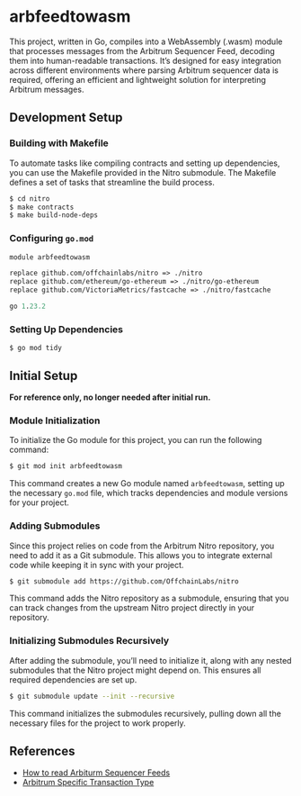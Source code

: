 # arbfeedtowasm

This project, written in Go, compiles into a WebAssembly (.wasm) module that processes messages from the Arbitrum Sequencer Feed, decoding them into human-readable transactions. It’s designed for easy integration across different environments where parsing Arbitrum sequencer data is required, offering an efficient and lightweight solution for interpreting Arbitrum messages.

## Development Setup

### Building with Makefile

To automate tasks like compiling contracts and setting up dependencies, you can use the Makefile provided in the Nitro submodule. The Makefile defines a set of tasks that streamline the build process.

```bash
$ cd nitro
$ make contracts
$ make build-node-deps
```

### Configuring `go.mod`

```mod
module arbfeedtowasm

replace github.com/offchainlabs/nitro => ./nitro
replace github.com/ethereum/go-ethereum => ./nitro/go-ethereum
replace github.com/VictoriaMetrics/fastcache => ./nitro/fastcache

go 1.23.2

```

### Setting Up Dependencies

```shell
$ go mod tidy
```

## Initial Setup

<b>For reference only, no longer needed after initial run.</b>

### Module Initialization

To initialize the Go module for this project, you can run the following command:

```bash
$ git mod init arbfeedtowasm
```

This command creates a new Go module named `arbfeedtowasm`, setting up the necessary `go.mod` file, which tracks dependencies and module versions for your project.

### Adding Submodules

Since this project relies on code from the Arbitrum Nitro repository, you need to add it as a Git submodule. This allows you to integrate external code while keeping it in sync with your project.

```bash
$ git submodule add https://github.com/OffchainLabs/nitro
```

This command adds the Nitro repository as a submodule, ensuring that you can track changes from the upstream Nitro project directly in your repository.

### Initializing Submodules Recursively

After adding the submodule, you’ll need to initialize it, along with any nested submodules that the Nitro project might depend on. This ensures all required dependencies are set up.

```bash
$ git submodule update --init --recursive
```

This command initializes the submodules recursively, pulling down all the necessary files for the project to work properly.

## References

+ [How to read Arbiturm Sequencer Feeds](https://docs.arbitrum.io/run-arbitrum-node/sequencer/read-sequencer-feed)
+ [Arbitrum Specific Transaction Type](https://docs.arbitrum.io/how-arbitrum-works/arbos/geth#transaction-types)
